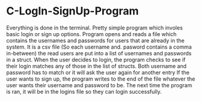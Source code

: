 # C-LogIn-SignUp-Program

Everything is done in the terminal.
Pretty simple program which involes basic login or sign up options.
Program opens and reads a file which contains the usernames and passwords for users that are 
  already in the system. It is a csv file (So each username and. pasword contains a comma in-between)
  the read users are put into a list of usernames and passwords in a struct.
When the user decides to login, the program checks to see if their login matches any of those in the 
  list of structs. Both username and password has to match or it will ask the user again for another entry
If the user wants to sign up, the program writes to the end of the file whatever the user wants their
  username and password to be. The next time the program is ran, it will be in the logins file so they can 
  login successfully.
